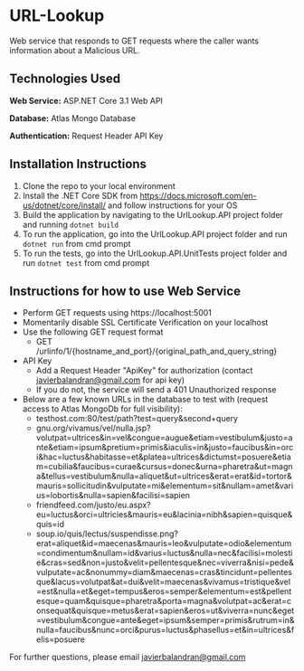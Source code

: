 # URL-Lookup
Web service that responds to GET requests where the caller wants information about a Malicious URL.

## Technologies Used
**Web Service:** ASP.NET Core 3.1 Web API 

**Database:** Atlas Mongo Database

**Authentication:** Request Header API Key

## Installation Instructions
1. Clone the repo to your local environment
2. Install the .NET Core SDK from https://docs.microsoft.com/en-us/dotnet/core/install/ and follow instructions for your OS
3. Build the application by navigating to the UrlLookup.API project folder and running `dotnet build`
4. To run the application, go into the UrlLookup.API project folder and run `dotnet run` from cmd prompt
5. To run the tests, go into the UrlLookup.API.UnitTests project folder and run `dotnet test` from cmd prompt

## Instructions for how to use Web Service
- Perform GET requests using https://localhost:5001 
- Momentarily disable SSL Certificate Verification on your localhost
- Use the following GET request format
  - GET /urlinfo/1/{hostname_and_port}/{original_path_and_query_string}
- API Key
  - Add a Request Header "ApiKey" for authorization (contact javierbalandran@gmail.com for api key)
  - If you do not, the service will send a 401 Unauthorized response
- Below are a few known URLs in the database to test with (request access to Atlas MongoDb for full visibility):
  - testhost.com:80/test/path?test=query&second+query
  - gnu.org/vivamus/vel/nulla.jsp?volutpat=ultrices&in=vel&congue=augue&etiam=vestibulum&justo=ante&etiam=ipsum&pretium=primis&iaculis=in&justo=faucibus&in=orci&hac=luctus&habitasse=et&platea=ultrices&dictumst=posuere&etiam=cubilia&faucibus=curae&cursus=donec&urna=pharetra&ut=magna&tellus=vestibulum&nulla=aliquet&ut=ultrices&erat=erat&id=tortor&mauris=sollicitudin&vulputate=mi&elementum=sit&nullam=amet&varius=lobortis&nulla=sapien&facilisi=sapien
  - friendfeed.com/justo/eu.aspx?eu=luctus&orci=ultricies&mauris=eu&lacinia=nibh&sapien=quisque&quis=id
  - soup.io/quis/lectus/suspendisse.png?erat=aliquet&id=maecenas&mauris=leo&vulputate=odio&elementum=condimentum&nullam=id&varius=luctus&nulla=nec&facilisi=molestie&cras=sed&non=justo&velit=pellentesque&nec=viverra&nisi=pede&vulputate=ac&nonummy=diam&maecenas=cras&tincidunt=pellentesque&lacus=volutpat&at=dui&velit=maecenas&vivamus=tristique&vel=est&nulla=et&eget=tempus&eros=semper&elementum=est&pellentesque=quam&quisque=pharetra&porta=magna&volutpat=ac&erat=consequat&quisque=metus&erat=sapien&eros=ut&viverra=nunc&eget=vestibulum&congue=ante&eget=ipsum&semper=primis&rutrum=in&nulla=faucibus&nunc=orci&purus=luctus&phasellus=et&in=ultrices&felis=posuere
  
For further questions, please email javierbalandran@gmail.com